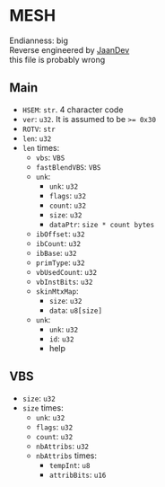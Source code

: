 # MESH
Endianness: big  
Reverse engineered by [JaanDev](https://github.com/JaanDev)  
this file is probably wrong

## Main
* `HSEM`: `str`. 4 character code
* `ver`: `u32`. It is assumed to be `>= 0x30`
* `ROTV`: `str`
* `len`: `u32`
* `len` times:
    * `vbs`: `VBS`
    * `fastBlendVBS`: `VBS`
    * `unk`:
        * `unk`: `u32`
        * `flags`: `u32`
        * `count`: `u32`
        * `size`: `u32`
        * `dataPtr`: `size * count bytes`
    * `ibOffset`: `u32`
    * `ibCount`: `u32`
    * `ibBase`: `u32`
    * `primType`: `u32`
    * `vbUsedCount`: `u32`
    * `vbInstBits`: `u32`
    * `skinMtxMap`:
        * `size`: `u32`
        * `data`: `u8[size]`
    * `unk`:
        * `unk`: `u32`
        * `id`: `u32`
        * help

## VBS
* `size`: `u32`
* `size` times:
    * `unk`: `u32`
    * `flags`: `u32`
    * `count`: `u32`
    * `nbAttribs`: `u32`
    * `nbAttribs` times:
        * `tempInt`: `u8`
        * `attribBits`: `u16`